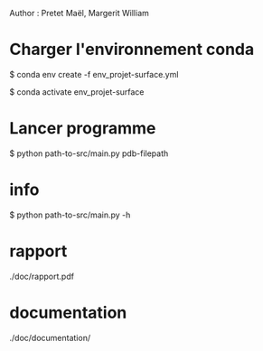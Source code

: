 Author : Pretet Maël, Margerit William 

# Charger l'environnement conda

$ conda env create -f env_projet-surface.yml

$ conda activate  env_projet-surface

# Lancer programme

$ python path-to-src/main.py pdb-filepath 

# info

$ python path-to-src/main.py -h 

# rapport

./doc/rapport.pdf

# documentation

./doc/documentation/
